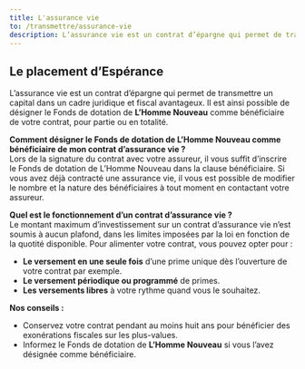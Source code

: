 ```yaml
---
title: L'assurance vie
to: /transmettre/assurance-vie
description: L’assurance vie est un contrat d’épargne qui permet de transmettre un capital dans un cadre juridique et fiscal avantageux. Il est ainsi possible de désigner le Fonds de dotation de L’Homme Nouveau comme bénéficiaire de votre contrat, pour partie ou en totalité.
---
```


## Le placement d’Espérance  

L’assurance vie est un contrat d’épargne qui permet de transmettre un capital dans un cadre juridique et fiscal avantageux. Il est ainsi possible de désigner le Fonds de dotation de **L’Homme Nouveau** comme bénéficiaire de votre contrat, pour partie ou en totalité.  

**Comment désigner le Fonds de dotation de L’Homme Nouveau comme bénéficiaire de mon contrat d’assurance vie ?**  
Lors de la signature du contrat avec votre assureur, il vous suffit d’inscrire le Fonds de dotation de L’Homme Nouveau dans la clause bénéficiaire. Si vous avez déjà contracté une assurance vie, il vous est possible de modifier le nombre et la nature des bénéficiaires à tout moment en contactant votre assureur.  

**Quel est le fonctionnement d’un contrat d’assurance vie ?**  
Le montant maximum d’investissement sur un contrat d’assurance vie n’est soumis à aucun plafond, dans les limites imposées par la loi en fonction de la quotité disponible. Pour alimenter votre contrat, vous pouvez opter pour :  

* **Le versement en une seule fois** d’une prime unique dès l’ouverture de votre contrat par exemple.  
* **Le versement périodique ou programmé** de primes.  
* **Les versements libres** à votre rythme quand vous le souhaitez.  

**Nos conseils :**  

* Conservez votre contrat pendant au moins huit ans pour bénéficier des exonérations fiscales sur les plus-values.  
* Informez le Fonds de dotation de **L’Homme Nouveau** si vous l’avez désignée comme bénéficiaire.  
